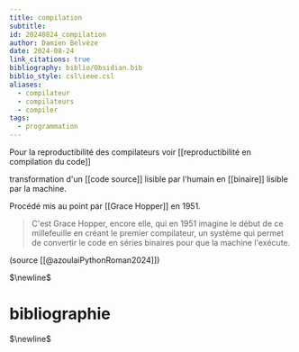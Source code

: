 ```yaml
---
title: compilation
subtitle: 
id: 20240824_compilation
author: Damien Belvèze
date: 2024-08-24
link_citations: true
bibliography: biblio/Obsidian.bib
biblio_style: csl\ieee.csl
aliases:
  - compilateur
  - compilateurs
  - compiler
tags:
  - programmation
---
```

Pour la reproductibilité des compilateurs voir [[reproductibilité en compilation du code]]

transformation d'un [[code source]] lisible par l'humain en [[binaire]] lisible par la machine. 

Procédé mis au point par [[Grace Hopper]] en 1951. 

> C'est Grace Hopper, encore elle, qui en 1951 imagine le début de ce millefeuille en créant le premier compilateur, un système qui permet de convertir le code en séries binaires pour que la machine l'exécute. 

(source [[@azoulaiPythonRoman2024]])


$\newline$
# bibliographie
$\newline$






